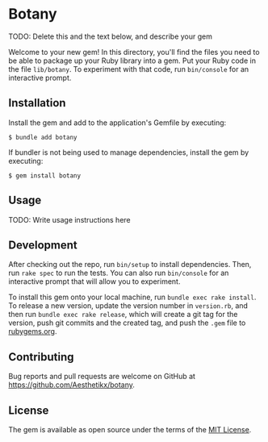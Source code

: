 # Botany

TODO: Delete this and the text below, and describe your gem

Welcome to your new gem! In this directory, you'll find the files you need to be able to package up your Ruby library into a gem. Put your Ruby code in the file `lib/botany`. To experiment with that code, run `bin/console` for an interactive prompt.

## Installation

Install the gem and add to the application's Gemfile by executing:

    $ bundle add botany

If bundler is not being used to manage dependencies, install the gem by executing:

    $ gem install botany

## Usage

TODO: Write usage instructions here

## Development

After checking out the repo, run `bin/setup` to install dependencies. Then, run `rake spec` to run the tests. You can also run `bin/console` for an interactive prompt that will allow you to experiment.

To install this gem onto your local machine, run `bundle exec rake install`. To release a new version, update the version number in `version.rb`, and then run `bundle exec rake release`, which will create a git tag for the version, push git commits and the created tag, and push the `.gem` file to [rubygems.org](https://rubygems.org).

## Contributing

Bug reports and pull requests are welcome on GitHub at https://github.com/Aesthetikx/botany.

## License

The gem is available as open source under the terms of the [MIT License](https://opensource.org/licenses/MIT).

